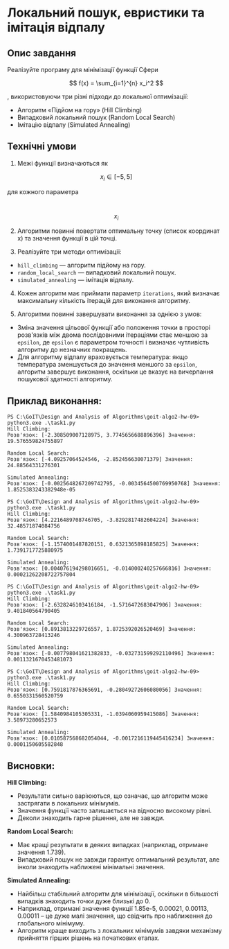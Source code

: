 # Локальний пошук, евристики та імітація відпалу

## Опис завдання

Реалізуйте програму для мінімізації функції Сфери

$$
f(x) = \sum_{i=1}^{n} x_i^2
$$

 , використовуючи три різні підходи до локальної оптимізації:

- Алгоритм «Підйом на гору» (Hill Climbing)
- Випадковий локальний пошук (Random Local Search)
- Імітацію відпалу (Simulated Annealing)

## Технічні умови

1. Межі функції визначаються як

$$
x_i \in [-5,5]
$$

для кожного параметра

​$$
x_i
$$

2. Алгоритми повинні повертати оптимальну точку (список координат x) та значення функції в цій точці.

3. Реалізуйте три методи оптимізації:

- `hill_climbing` — алгоритм підйому на гору.
- `random_local_search` — випадковий локальний пошук.
- `simulated_annealing` — імітація відпалу.

4. Кожен алгоритм має приймати параметр `iterations`, який визначає максимальну кількість ітерацій для виконання алгоритму.

5. Алгоритми повинні завершувати виконання за однією з умов:

- Зміна значення цільової функції або положення точки в просторі розв'язків між двома послідовними ітераціями стає меншою за `epsilon`,
  де `epsilon` є параметром точності і визначає чутливість алгоритму до незначних покращень.
- Для алгоритму відпалу враховується температура: якщо температура зменшується до значення меншого за `epsilon`,
  алгоритм завершує виконання, оскільки це вказує на вичерпання пошукової здатності алгоритму.

## Приклад виконання:

```
PS C:\GoIT\Design and Analysis of Algorithms\goit-algo2-hw-09> python3.exe .\task1.py
Hill Climbing:
Розв'язок: [-2.308509007128975, 3.7745656688896396] Значення: 19.576559824755897

Random Local Search:
Розв'язок: [-4.09257064524546, -2.852456630071379] Значення: 24.88564331276301

Simulated Annealing:
Розв'язок: [-0.0025648267209742795, -0.0034564500769950768] Значення: 1.8525383243382948e-05

PS C:\GoIT\Design and Analysis of Algorithms\goit-algo2-hw-09> python3.exe .\task1.py
Hill Climbing:
Розв'язок: [4.2216489708746705, -3.8292817482604224] Значення: 32.48571874084756

Random Local Search:
Розв'язок: [-1.1574001487820151, 0.6321365898185825] Значення: 1.7391717725880975

Simulated Annealing:
Розв'язок: [0.004076194298016651, -0.014000240257666816] Значення: 0.00021262208722757804

PS C:\GoIT\Design and Analysis of Algorithms\goit-algo2-hw-09> python3.exe .\task1.py
Hill Climbing:
Розв'язок: [-2.6328246103416184, -1.5716472683047906] Значення: 9.401840564790405

Random Local Search:
Розв'язок: [0.8913813229726557, 1.8725392026520469] Значення: 4.300963728413246

Simulated Annealing:
Розв'язок: [-0.007798041621382833, -0.032731599292110496] Значення: 0.0011321670453481073

PS C:\GoIT\Design and Analysis of Algorithms\goit-algo2-hw-09> python3.exe .\task1.py
Hill Climbing:
Розв'язок: [0.7591817876365691, -0.28049272606080056] Значення: 0.6550331560520759

Random Local Search:
Розв'язок: [1.5840984105305331, -1.0394060959415086] Значення: 3.58973280652573

Simulated Annealing:
Розв'язок: [0.010587568682054044, -0.0017216119445416234] Значення: 0.0001150605582848
```

## Висновки:

**Hill Climbing:**

- Результати сильно варіюються, що означає, що алгоритм може застрягати в локальних мінімумів.
- Значення функції часто залишається на відносно високому рівні.
- Деколи знаходить гарне рішення, але не завжди.

**Random Local Search:**

- Має кращі результати в деяких випадках (наприклад, отримане значення 1.739).
- Випадковий пошук не завжди гарантує оптимальний результат, але інколи знаходить наближені мінімальні значення.

**Simulated Annealing:**

- Найбільш стабільний алгоритм для мінімізації, оскільки в більшості випадків знаходить точки дуже близькі до 0.
- Наприклад, отримані значення функції 1.85e-5, 0.00021, 0.00113, 0.00011 – це дуже малі значення, що свідчить про наближення до глобального мінімуму.
- Алгоритм краще виходить з локальних мінімумів завдяки механізму прийняття гірших рішень на початкових етапах.